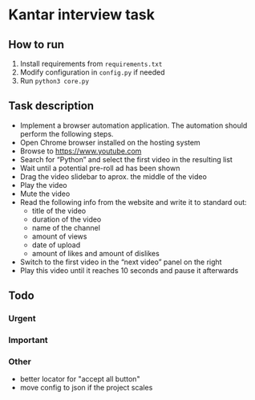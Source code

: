# Kantar interview task

## How to run

1. Install requirements from `requirements.txt`
1. Modify configuration in `config.py` if needed
1. Run `python3 core.py`

## Task description

* Implement a browser automation application. The automation should perform the following steps.
* Open Chrome browser installed on the hosting system
* Browse to https://www.youtube.com
* Search for “Python” and select the first video in the resulting list
* Wait until a potential pre-roll ad has been shown
* Drag the video slidebar to aprox. the middle of the video
* Play the video
* Mute the video
* Read the following info from the website and write it to standard out:
    * title of the video
    * duration of the video
    * name of the channel
    * amount of views
    * date of upload
    * amount of likes and amount of dislikes
* Switch to the first video in the “next video” panel on the right
* Play this video until it reaches 10 seconds and pause it afterwards

## Todo

### Urgent

### Important

### Other

* better locator for "accept all button"
* move config to json if the project scales